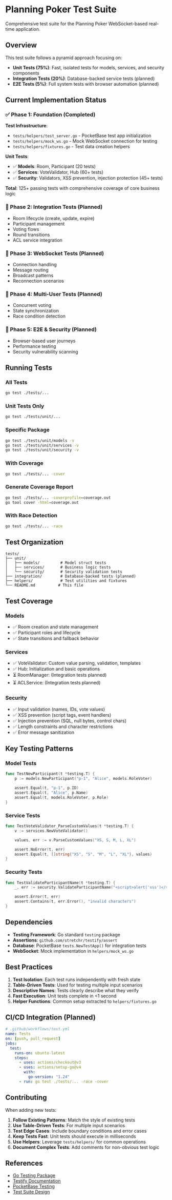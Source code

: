 # Planning Poker Test Suite

Comprehensive test suite for the Planning Poker WebSocket-based real-time application.

## Overview

This test suite follows a pyramid approach focusing on:
- **Unit Tests (75%)**: Fast, isolated tests for models, services, and security components
- **Integration Tests (20%)**: Database-backed service tests (planned)
- **E2E Tests (5%)**: Full system tests with browser automation (planned)

## Current Implementation Status

### ✅ Phase 1: Foundation (Completed)

**Test Infrastructure**:
- `tests/helpers/test_server.go` - PocketBase test app initialization
- `tests/helpers/mock_ws.go` - Mock WebSocket connection for testing
- `tests/helpers/fixtures.go` - Test data creation helpers

**Unit Tests**:
- ✅ **Models**: Room, Participant (20 tests)
- ✅ **Services**: VoteValidator, Hub (60+ tests)
- ✅ **Security**: Validators, XSS prevention, injection protection (45+ tests)

**Total**: 125+ passing tests with comprehensive coverage of core business logic

### 🔄 Phase 2: Integration Tests (Planned)

- Room lifecycle (create, update, expire)
- Participant management
- Voting flows
- Round transitions
- ACL service integration

### 🔄 Phase 3: WebSocket Tests (Planned)

- Connection handling
- Message routing
- Broadcast patterns
- Reconnection scenarios

### 🔄 Phase 4: Multi-User Tests (Planned)

- Concurrent voting
- State synchronization
- Race condition detection

### 🔄 Phase 5: E2E & Security (Planned)

- Browser-based user journeys
- Performance testing
- Security vulnerability scanning

## Running Tests

### All Tests
```bash
go test ./tests/...
```

### Unit Tests Only
```bash
go test ./tests/unit/...
```

### Specific Package
```bash
go test ./tests/unit/models -v
go test ./tests/unit/services -v
go test ./tests/unit/security -v
```

### With Coverage
```bash
go test ./tests/... -cover
```

### Generate Coverage Report
```bash
go test ./tests/... -coverprofile=coverage.out
go tool cover -html=coverage.out
```

### With Race Detection
```bash
go test ./tests/... -race
```

## Test Organization

```
tests/
├── unit/
│   ├── models/         # Model struct tests
│   ├── services/       # Business logic tests
│   └── security/       # Security validation tests
├── integration/        # Database-backed tests (planned)
├── helpers/            # Test utilities and fixtures
└── README.md          # This file
```

## Test Coverage

### Models
- ✅ Room creation and state management
- ✅ Participant roles and lifecycle
- ✅ State transitions and fallback behavior

### Services
- ✅ VoteValidator: Custom value parsing, validation, templates
- ✅ Hub: Initialization and basic operations
- ⏳ RoomManager: (Integration tests planned)
- ⏳ ACLService: (Integration tests planned)

### Security
- ✅ Input validation (names, IDs, vote values)
- ✅ XSS prevention (script tags, event handlers)
- ✅ Injection prevention (SQL, null bytes, control chars)
- ✅ Length constraints and character restrictions
- ✅ Error message sanitization

## Key Testing Patterns

### Model Tests
```go
func TestNewParticipant(t *testing.T) {
    p := models.NewParticipant("p-1", "Alice", models.RoleVoter)

    assert.Equal(t, "p-1", p.ID)
    assert.Equal(t, "Alice", p.Name)
    assert.Equal(t, models.RoleVoter, p.Role)
}
```

### Service Tests
```go
func TestVoteValidator_ParseCustomValues(t *testing.T) {
    v := services.NewVoteValidator()

    values, err := v.ParseCustomValues("XS, S, M, L, XL")

    assert.NoError(t, err)
    assert.Equal(t, []string{"XS", "S", "M", "L", "XL"}, values)
}
```

### Security Tests
```go
func TestValidateParticipantName(t *testing.T) {
    _, err := security.ValidateParticipantName("<script>alert('xss')</script>")

    assert.Error(t, err)
    assert.Contains(t, err.Error(), "invalid characters")
}
```

## Dependencies

- **Testing Framework**: Go standard `testing` package
- **Assertions**: `github.com/stretchr/testify/assert`
- **Database**: PocketBase `tests.NewTestApp()` for integration tests
- **WebSocket**: Mock implementation in `helpers/mock_ws.go`

## Best Practices

1. **Test Isolation**: Each test runs independently with fresh state
2. **Table-Driven Tests**: Used for testing multiple input scenarios
3. **Descriptive Names**: Tests clearly describe what they verify
4. **Fast Execution**: Unit tests complete in <1 second
5. **Helper Functions**: Common setup extracted to `helpers/fixtures.go`

## CI/CD Integration (Planned)

```yaml
# .github/workflows/test.yml
name: Tests
on: [push, pull_request]
jobs:
  test:
    runs-on: ubuntu-latest
    steps:
      - uses: actions/checkout@v3
      - uses: actions/setup-go@v4
        with:
          go-version: "1.24"
      - run: go test ./tests/... -race -cover
```

## Contributing

When adding new tests:

1. **Follow Existing Patterns**: Match the style of existing tests
2. **Use Table-Driven Tests**: For multiple input scenarios
3. **Test Edge Cases**: Include boundary conditions and error cases
4. **Keep Tests Fast**: Unit tests should execute in milliseconds
5. **Use Helpers**: Leverage `tests/helpers/` for common operations
6. **Document Complex Tests**: Add comments for non-obvious test logic

## References

- [Go Testing Package](https://pkg.go.dev/testing)
- [Testify Documentation](https://pkg.go.dev/github.com/stretchr/testify)
- [PocketBase Testing](https://pocketbase.io/docs/testing/)
- [Test Suite Design](../claudedocs/TEST_SUITE_DESIGN.md)

